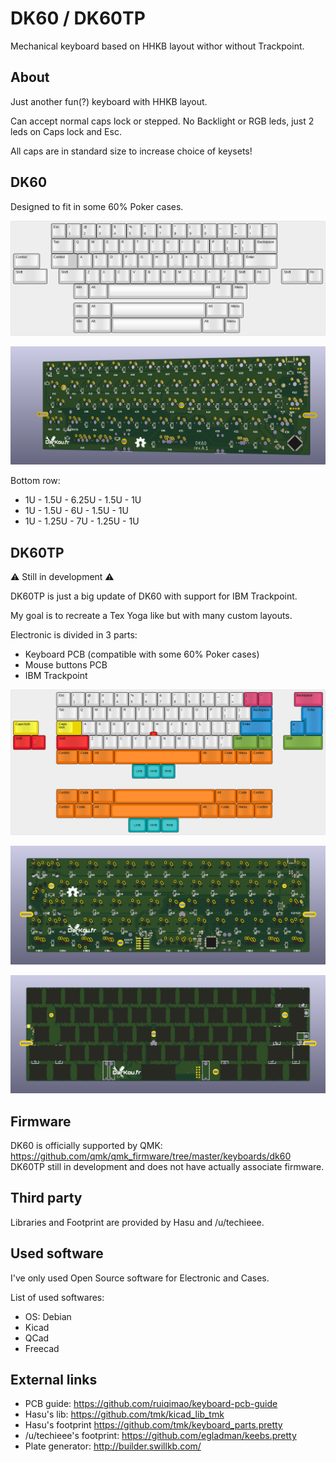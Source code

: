 # DK60 / DK60TP
Mechanical keyboard based on HHKB layout withor without Trackpoint.

## About

Just another fun(?) keyboard with HHKB layout.

Can accept normal caps lock or stepped. No Backlight or RGB leds, just 2 leds on Caps lock and Esc.

All caps are in standard size to increase choice of keysets!

## DK60
Designed to fit in some 60% Poker cases.

![Layout](./Previews/DK60.png "Layout")

![PCB](./Previews/DK60-PCB.png "PCB")

Bottom row:
* 1U - 1.5U - 6.25U - 1.5U - 1U
* 1U - 1.5U - 6U - 1.5U - 1U
* 1U - 1.25U - 7U - 1.25U - 1U

## DK60TP
:warning: Still in development :warning:

DK60TP is just a big update of DK60 with support for IBM Trackpoint.

My goal is to recreate a Tex Yoga like but with many custom layouts.

Electronic is divided in 3 parts:
* Keyboard PCB (compatible with some 60% Poker cases)
* Mouse buttons PCB
* IBM Trackpoint

![Layout](./Previews/DK60TP.png "Layout")

![PCB](./Previews/DK60TP-PCB.png "PCB")

![PCB](./Previews/DK60TP-PCB-FRONT.png "PCB")

## Firmware
DK60 is officially supported by QMK: https://github.com/qmk/qmk_firmware/tree/master/keyboards/dk60
DK60TP still in development and does not have actually associate firmware.

## Third party
Libraries and Footprint are provided by Hasu and /u/techieee.

## Used software
I've only used Open Source software for Electronic and Cases.

List of used softwares:
* OS: Debian
* Kicad
* QCad
* Freecad

## External links

* PCB guide: https://github.com/ruiqimao/keyboard-pcb-guide
* Hasu's lib: https://github.com/tmk/kicad_lib_tmk
* Hasu's footprint https://github.com/tmk/keyboard_parts.pretty
* /u/techieee's footprint: https://github.com/egladman/keebs.pretty
* Plate generator: http://builder.swillkb.com/
